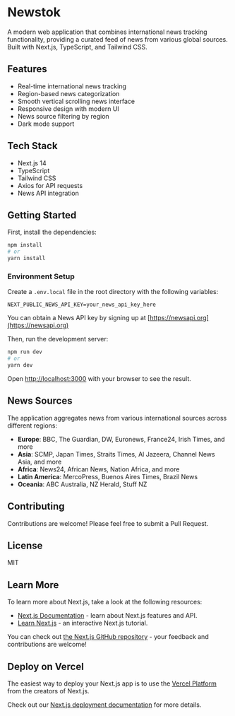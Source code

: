 # Newstok

A modern web application that combines international news tracking functionality, providing a curated feed of news from various global sources. Built with Next.js, TypeScript, and Tailwind CSS.

## Features

- Real-time international news tracking
- Region-based news categorization
- Smooth vertical scrolling news interface
- Responsive design with modern UI
- News source filtering by region
- Dark mode support

## Tech Stack

- Next.js 14
- TypeScript
- Tailwind CSS
- Axios for API requests
- News API integration

## Getting Started

First, install the dependencies:

```bash
npm install
# or
yarn install
```

### Environment Setup

Create a `.env.local` file in the root directory with the following variables:

```
NEXT_PUBLIC_NEWS_API_KEY=your_news_api_key_here
```

You can obtain a News API key by signing up at [https://newsapi.org](https://newsapi.org)

Then, run the development server:

```bash
npm run dev
# or
yarn dev
```

Open [http://localhost:3000](http://localhost:3000) with your browser to see the result.

## News Sources

The application aggregates news from various international sources across different regions:

- **Europe**: BBC, The Guardian, DW, Euronews, France24, Irish Times, and more
- **Asia**: SCMP, Japan Times, Straits Times, Al Jazeera, Channel News Asia, and more
- **Africa**: News24, African News, Nation Africa, and more
- **Latin America**: MercoPress, Buenos Aires Times, Brazil News
- **Oceania**: ABC Australia, NZ Herald, Stuff NZ

## Contributing

Contributions are welcome! Please feel free to submit a Pull Request.

## License

MIT

## Learn More

To learn more about Next.js, take a look at the following resources:

- [Next.js Documentation](https://nextjs.org/docs) - learn about Next.js features and API.
- [Learn Next.js](https://nextjs.org/learn) - an interactive Next.js tutorial.

You can check out [the Next.js GitHub repository](https://github.com/vercel/next.js) - your feedback and contributions are welcome!

## Deploy on Vercel

The easiest way to deploy your Next.js app is to use the [Vercel Platform](https://vercel.com/new?utm_medium=default-template&filter=next.js&utm_source=create-next-app&utm_campaign=create-next-app-readme) from the creators of Next.js.

Check out our [Next.js deployment documentation](https://nextjs.org/docs/app/building-your-application/deploying) for more details.